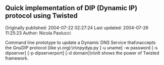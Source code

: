 ## Quick implementation of DIP (Dynamic IP) protocol using Twisted 
Originally published: 2004-07-22 02:27:24 
Last updated: 2004-07-26 11:25:23 
Author: Nicola Paolucci 
 
Command line prototype to update a Dynamic DNS Service that\naccepts the GnuDIP protocol (like yi.org):\n\npydyp.py [-u uname] -w password [-s dipserver] [-p dipserverport] [-d domain]\n\nIt shows the power of Twisted framework.